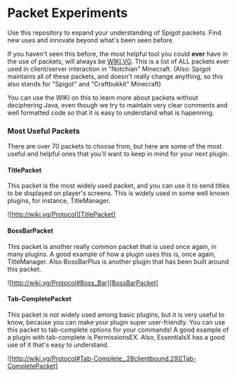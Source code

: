 # Packet Experiments

Use this repository to expand your understanding of Spigot packets. Find new uses and innovate beyond what's been seen before.

If you haven't seen this before, the most helpful tool you could **ever** have in the use of packets, will always be [WIKI.VG](http://wiki.vg/Protocol). This is a list of ALL packets ever used in client/server interaction in "Notchian" Minecraft. (Also: Spigot maintains all of these packets, and doesn't really change anything, so this also stands for "Spigot" and "Craftbukkit" Minecraft)

You can use the WIKI on this to learn more about packets without deciphering Java, even though we try to maintain very clear comments and well formatted code so that it is easy to understand what is hapenning.


### Most Useful Packets

There are over 70 packets to choose from, but here are some of the most useful and helpful ones that you'll want to keep in mind for your next plugin.

#### TitlePacket

This packet is the most widely used packet, and you can use it to send titles to be displayed on player's screens. This is widely used in some well known plugins, for instance, TitleManager.

![http://wiki.vg/Protocol][TitlePacket]

#### BossBarPacket

This packet is another really common packet that is used once again, in many plugins. A good example of how a plugin uses this is, once again, TitleManager. Also BossBarPlus is another plugin that has been built around this packet.

![http://wiki.vg/Protocol#Boss_Bar][BossBarPacket]

#### Tab-CompletePacket

This packet is not widely used among basic plugins, but it is very useful to know, because you can make your plugin super user-friendly. You can use this packet to tab-complete options for your commands! A good example of a plugin with tab-complete is PermissionsEX. Also, EssentialsX has a good use of it that's easy to understand.

![http://wiki.vg/Protocol#Tab-Complete_.28clientbound.29][Tab-CompletePacket]

[TitlePacket]: https://i.imgur.com/pInQ9VQ.png
[BossBarPacket]: https://i.imgur.com/kdEro01.png
[Tab-CompletePacket]: https://i.imgur.com/eKvYxWt.png

